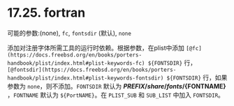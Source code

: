 # 17.25. fortran

可能的参数:(none), `fc`, `fontsdir` (默认), `none`

添加对注册字体所需工具的运行时依赖。根据参数，在plist中添加 `[@fc](https://docs.freebsd.org/en/books/porters-handbook/plist/index.html#plist-keywords-fc) ${FONTSDIR}` 行，`[@fontsdir](https://docs.freebsd.org/en/books/porters-handbook/plist/index.html#plist-keywords-fontsdir) ${FONTSDIR}` 行，如果参数为 `none`，则不添加。`FONTSDIR` 默认为 **${PREFIX}/share/fonts/${FONTNAME}** ，`FONTNAME` 默认为 `${PortNAME}`。在 `PLIST_SUB` 和 `SUB_LIST` 中加入 `FONTSDIR`。
